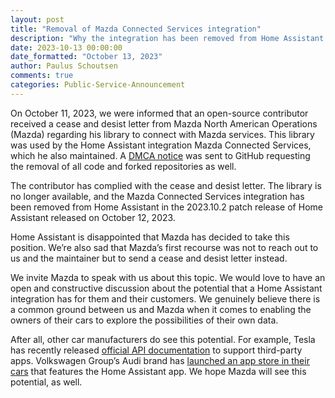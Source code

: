 ```yaml
---
layout: post
title: "Removal of Mazda Connected Services integration"
description: "Why the integration has been removed from Home Assistant in 2023.10.2."
date: 2023-10-13 00:00:00
date_formatted: "October 13, 2023"
author: Paulus Schoutsen
comments: true
categories: Public-Service-Announcement
---
```


On October 11, 2023, we were informed that an open-source contributor received a cease and desist letter from Mazda North American Operations (Mazda) regarding his library to connect with Mazda services. This library was used by the Home Assistant integration Mazda Connected Services, which he also maintained. A [DMCA notice](https://github.com/github/dmca/blob/master/2023/10/2023-10-10-mazda.md) was sent to GitHub requesting the removal of all code and forked repositories as well.

The contributor has complied with the cease and desist letter. The library is no longer available, and the Mazda Connected Services integration has been removed from Home Assistant in the 2023.10.2 patch release of Home Assistant released on October 12, 2023.

Home Assistant is disappointed that Mazda has decided to take this position. We’re also sad that Mazda’s first recourse was not to reach out to us and the maintainer but to send a cease and desist letter instead.

We invite Mazda to speak with us about this topic. We would love to have an open and constructive discussion about the potential that a Home Assistant integration has for them and their customers. We genuinely believe there is a common ground between us and Mazda when it comes to enabling the owners of their cars to explore the possibilities of their own data.

After all, other car manufacturers do see this potential. For example, Tesla has recently released [official API documentation](https://developer.tesla.com/docs/fleet-api) to support third-party apps. Volkswagen Group’s Audi brand has [launched an app store in their cars](https://cariad.technology/de/en/news/stories/launch-application-store-for-volkswagen-group.html) that features the Home Assistant app. We hope Mazda will see this potential, as well.
